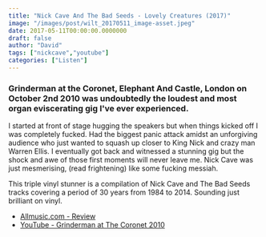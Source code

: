 ```yaml
---
title: "Nick Cave And The Bad Seeds - Lovely Creatures (2017)"
image: "/images/post/wilt_20170511_image-asset.jpeg"
date: 2017-05-11T00:00:00.0000000
draft: false
author: "David"
tags: ["nickcave","youtube"]
categories: ["Listen"]
---
```

### Grinderman at the Coronet, Elephant And Castle, London on October 2nd 2010 was undoubtedly the loudest and most organ eviscerating gig I've ever experienced.

 I started at front of stage hugging the speakers but when things kicked off I was completely fucked. Had the biggest panic attack amidst an unforgiving audience who just wanted to squash up closer to King Nick and crazy man Warren Ellis. I eventually got back and witnessed a stunning gig but the shock and awe of those first moments will never leave me. Nick Cave was just mesmerising, (read frightening) like some fucking messiah.

 This triple vinyl stunner is a compilation of Nick Cave and The Bad Seeds tracks covering a period of 30 years from 1984 to 2014. Sounding just brilliant on vinyl.  

-  [Allmusic.com - Review](http://www.allmusic.com/album/lovely-creatures-the-best-of-nick-cave-and-the-bad-seeds-1984-2014-mw0003028147)
-  [YouTube - Grinderman at The Coronet 2010](https://www.youtube.com/watch?v=OaGHGKM6sus)